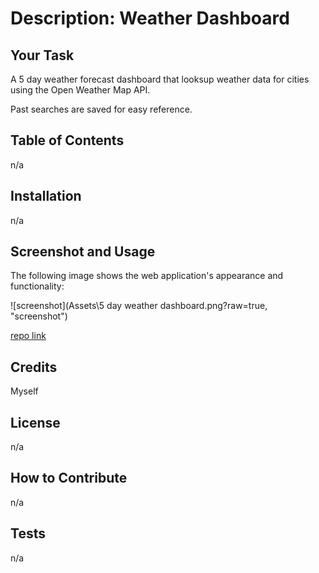 # Description: Weather Dashboard

## Your Task

A 5 day weather forecast dashboard that looksup weather data for cities using the Open Weather Map API.

Past searches are saved for easy reference.



## Table of Contents

n/a

## Installation

n/a

## Screenshot and Usage

The following image shows the web application's appearance and functionality:

![screenshot](Assets\5 day weather dashboard.png?raw=true, "screenshot")

[repo link](https://github.com/kcl20/6-Weather-Dashboard)

## Credits

Myself

## License

n/a

## How to Contribute

n/a

## Tests

n/a